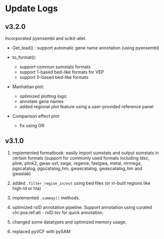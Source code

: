 # Update Logs

## v3.2.0

Incorporated pyensembl and scikit-allel.

- Get_lead() : support automatic gene name annotation (using pyensembl)

- to_format():
	- support common sumstats formats 
	- support 1-based bed-like formats for VEP
	- support 0-based bed-like formats

- Manhattan plot:
	- optimized plotting logic
	- annotate gene names
	- added regional plot feature using a user-provided reference panel

- Comparison effect plot: 
	- fix using OR


## v3.1.0 

1. implemented formatbook: easily import sumstats and output sumstats in certain formats (support for commonly used formats including ldsc, plink, plink2, gwas-ssf, saige, regenie, fastgwa, metal, mrmega, pgscatalog, pgscatalog_hm, gwascatalog, gwascatalog_hm and gwaslab)

2. added `.filter_region_in/out` using bed files (or in-built regions like high-ld or hla)

3. implemented `.summay()` methods.

4. optimized rsID annotation pipeline. Support annotation using curated chr:pos:ref:alt - rsID tsv for quick annotation.

5. changed some datatypes and optimized memory usage.

6. replaced pyVCF with pySAM